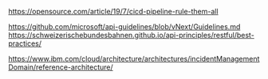 

https://opensource.com/article/19/7/cicd-pipeline-rule-them-all

https://github.com/microsoft/api-guidelines/blob/vNext/Guidelines.md 
https://schweizerischebundesbahnen.github.io/api-principles/restful/best-practices/

https://www.ibm.com/cloud/architecture/architectures/incidentManagementDomain/reference-architecture/
